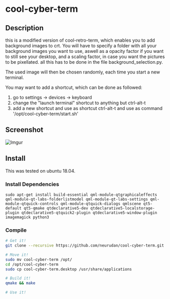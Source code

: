 # cool-cyber-term
## Description
this is a modified version of cool-retro-term, which enables you to add background images to crt.
You will have to specify a folder with all your background images you want to use, aswell as a opacity factor if you want to still see your desktop, and a scaling factor, in case you want the pictures to be pixellated. all this has to be done in the file background_selection.py.

The used image will then be chosen randomly, each time you start a new terminal.

You may want to add a shortcut, which can be done as followed:
1. go to settings -> devices -> keyboard
2. change the "launch terminal" shortcut to anything but ctrl-alt-t
3. add a new shortcut and use as shortcut ctrl-alt-t and use as command '/opt/cool-cyber-term/start.sh' 

## Screenshot
![Imgur](https://i.imgur.com/q47kwHt.jpg)

## Install
This was tested on ubuntu 18.04.

### Install Dependencies

    sudo apt-get install build-essential qml-module-qtgraphicaleffects qml-module-qt-labs-folderlistmodel qml-module-qt-labs-settings qml-module-qtquick-controls qml-module-qtquick-dialogs qmlscene qt5-default qt5-qmake qtdeclarative5-dev qtdeclarative5-localstorage-plugin qtdeclarative5-qtquick2-plugin qtdeclarative5-window-plugin imagemagick python3
    
### Compile 

```bash
# Get it!
git clone --recursive https://github.com/neurudan/cool-cyber-term.git

# Move it!
sudo mv cool-cyber-term /opt/
cd /opt/cool-cyber-term
sudo cp cool-cyber-term.desktop /usr/share/applications

# Build it!
qmake && make

# Use it!
```
